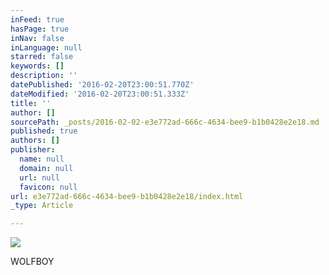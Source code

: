 ```yaml
---
inFeed: true
hasPage: true
inNav: false
inLanguage: null
starred: false
keywords: []
description: ''
datePublished: '2016-02-20T23:00:51.770Z'
dateModified: '2016-02-20T23:00:51.333Z'
title: ''
author: []
sourcePath: _posts/2016-02-02-e3e772ad-666c-4634-bee9-b1b0428e2e18.md
published: true
authors: []
publisher:
  name: null
  domain: null
  url: null
  favicon: null
url: e3e772ad-666c-4634-bee9-b1b0428e2e18/index.html
_type: Article

---
```

![](https://s3-us-west-2.amazonaws.com/the-grid-img/p/e0eb06c9065c412255002a2ae209ccb23be9b7df.png)

WOLFBOY